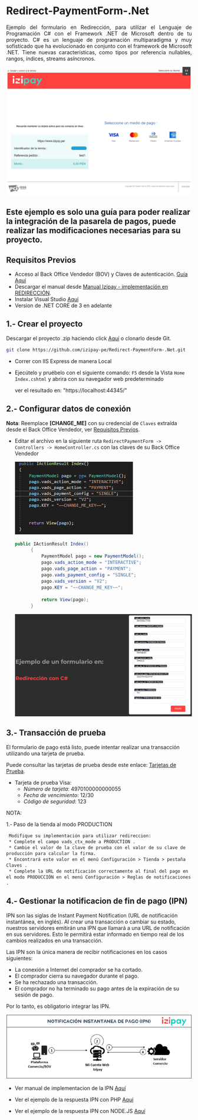 # Redirect-PaymentForm-.Net

<p></p>

<p align="justify">
Ejemplo del formulario en Redirección, para utilizar el Lenguaje de Programación C# con el Framework .NET de Microsoft dentro de tu proyecto. C# es un lenguaje de programación multiparadigma y muy sofisticado que ha evolucionado en conjunto con el framework de Microsoft .NET. Tiene nuevas características, como tipos por referencia nullables, rangos, índices, streams asíncronos.
</p> 

![pagar](images/formulario-redireccion.png)

## Este ejemplo es solo una guía para poder realizar la integración de la pasarela de pagos, puede realizar las modificaciones necesarias para su proyecto.   

<a name="Requisitos_Previos"></a>

## Requisitos Previos

* Acceso al Back Office Vendedor (BOV) y Claves de autenticación. [Guía Aquí](https://github.com/izipay-pe/obtener-credenciales-de-conexion)
* Descargar el manual desde [Manual Izipay - implementación en REDIRECCIÓN](https://secure.micuentaweb.pe/doc/es-PE/form-payment/quick-start-guide/sitemap.html).
* Instalar Visual Studio [Aquí](https://visualstudio.microsoft.com/es/)
* Version de .NET CORE de 3 en adelante

## 1.- Crear el proyecto
Descargar el proyecto .zip haciendo click [Aquí](https://github.com/izipay-pe/Redirect-PaymentForm-.Net/archive/refs/heads/main.zip) o clonarlo desde Git.
```sh
git clone https://github.com/izipay-pe/Redirect-PaymentForm-.Net.git
``` 
* Correr con IIS Express de manera Local 
* Ejecútelo y pruébelo con el siguiente comando: `F5` desde la Vista `Home` `Index.cshtml` y abrira con su navegador web predeterminado

  ver el resultado en: "https://localhost:44345/"

## 2.- Configurar datos de conexión

**Nota**: Reemplace **[CHANGE_ME]** con su credencial de `Claves` extraída desde el Back Office Vendedor, ver [Requisitos Previos](#Requisitos_Previos).

* Editar el archivo en la siguiente ruta `RedirectPaymentForm -> Controllers -> HomeController.cs` con las claves de su Back Office Vendedor

     ![controlador](images/controlador2.png)

  ```c#   
  public IActionResult Index()
        {
            PaymentModel pago = new PaymentModel();
            pago.vads_action_mode = "INTERACTIVE";
            pago.vads_page_action = "PAYMENT";
            pago.vads_payment_config = "SINGLE";
            pago.vads_version = "V2";
            pago.KEY = "~~CHANGE_ME_KEY~~";

            return View(pago);
        }  
  ```
     ![demo2](images/demo2.png)
     
## 3.- Transacción de prueba

El formulario de pago está listo, puede intentar realizar una transacción utilizando una tarjeta de prueba. 

Puede consultar las tarjetas de prueba desde este enlace: [Tarjetas de Prueba](https://secure.micuentaweb.pe/doc/es-PE/rest/V4.0/api/kb/test_cards.html).

   * Tarjeta de prueba Visa:
      - *Número de tarjeta*: 4970100000000055
      - *Fecha de vencimiento*: 12/30   
      - *Código de seguridad*: 123

NOTA: 

1.- Paso de la tienda al modo PRODUCTION 
     
     Modifique su implementación para utilizar redireccion:
     * Complete el campo vads_ctx_mode a PRODUCTION .
     * Cambie el valor de la clave de prueba con el valor de su clave de producción para calcular la firma.
     * Encontrará este valor en el menú Configuración > Tienda > pestaña Claves .
     * Complete la URL de notificación correctamente al final del pago en el modo PRODUCCIÓN en el menú Configuración > Reglas de notificaciones .
 
## 4.- Gestionar la notificacion de fin de pago (IPN)

IPN son las siglas de Instant Payment Notification (URL de notificación instantánea, en inglés). Al crear una transacción o cambiar su estado, nuestros servidores emitirán una IPN que llamará a una URL de notificación en sus servidores. Esto le permitirá estar informado en tiempo real de los cambios realizados en una transacción.

Las IPN son la única manera de recibir notificaciones en los casos siguientes:

* La conexión a Internet del comprador se ha cortado.
* El comprador cierra su navegador durante el pago.
* Se ha rechazado una transacción.
* El comprador no ha terminado su pago antes de la expiración de su sesión de pago.

Por lo tanto, es obligatorio integrar las IPN.

 <p align="center">
     <img src="/images/IPN-imagen.png?raw=true" alt="Formulario"/>
   </p>  

* Ver manual de implementacion de la IPN [Aquí](https://secure.micuentaweb.pe/doc/es-PE/rest/V4.0/kb/payment_done.html)

* Ver el ejemplo de la respuesta IPN con PHP [Aquí](https://github.com/izipay-pe/Redirect-PaymentForm-IpnT1-PHP)

* Ver el ejemplo de la respuesta IPN con NODE.JS [Aquí](https://github.com/izipay-pe/Response-PaymentFormT1-Ipn)

                                      





